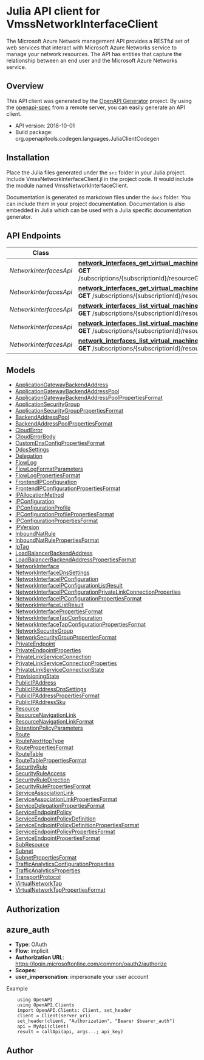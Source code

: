 # Julia API client for VmssNetworkInterfaceClient

The Microsoft Azure Network management API provides a RESTful set of web services that interact with Microsoft Azure Networks service to manage your network resources. The API has entities that capture the relationship between an end user and the Microsoft Azure Networks service.

## Overview
This API client was generated by the [OpenAPI Generator](https://openapi-generator.tech) project.  By using the [openapi-spec](https://openapis.org) from a remote server, you can easily generate an API client.

- API version: 2018-10-01
- Build package: org.openapitools.codegen.languages.JuliaClientCodegen


## Installation
Place the Julia files generated under the `src` folder in your Julia project. Include VmssNetworkInterfaceClient.jl in the project code.
It would include the module named VmssNetworkInterfaceClient.

Documentation is generated as markdown files under the `docs` folder. You can include them in your project documentation.
Documentation is also embedded in Julia which can be used with a Julia specific documentation generator.

## API Endpoints

Class | Method
------------ | -------------
*NetworkInterfacesApi* | [**network_interfaces_get_virtual_machine_scale_set_ip_configuration**](docs/NetworkInterfacesApi.md#network_interfaces_get_virtual_machine_scale_set_ip_configuration)<br/>**GET** /subscriptions/{subscriptionId}/resourceGroups/{resourceGroupName}/providers/microsoft.Compute/virtualMachineScaleSets/{virtualMachineScaleSetName}/virtualMachines/{virtualmachineIndex}/networkInterfaces/{networkInterfaceName}/ipConfigurations/{ipConfigurationName}<br/>
*NetworkInterfacesApi* | [**network_interfaces_get_virtual_machine_scale_set_network_interface**](docs/NetworkInterfacesApi.md#network_interfaces_get_virtual_machine_scale_set_network_interface)<br/>**GET** /subscriptions/{subscriptionId}/resourceGroups/{resourceGroupName}/providers/microsoft.Compute/virtualMachineScaleSets/{virtualMachineScaleSetName}/virtualMachines/{virtualmachineIndex}/networkInterfaces/{networkInterfaceName}<br/>
*NetworkInterfacesApi* | [**network_interfaces_list_virtual_machine_scale_set_ip_configurations**](docs/NetworkInterfacesApi.md#network_interfaces_list_virtual_machine_scale_set_ip_configurations)<br/>**GET** /subscriptions/{subscriptionId}/resourceGroups/{resourceGroupName}/providers/microsoft.Compute/virtualMachineScaleSets/{virtualMachineScaleSetName}/virtualMachines/{virtualmachineIndex}/networkInterfaces/{networkInterfaceName}/ipConfigurations<br/>
*NetworkInterfacesApi* | [**network_interfaces_list_virtual_machine_scale_set_network_interfaces**](docs/NetworkInterfacesApi.md#network_interfaces_list_virtual_machine_scale_set_network_interfaces)<br/>**GET** /subscriptions/{subscriptionId}/resourceGroups/{resourceGroupName}/providers/microsoft.Compute/virtualMachineScaleSets/{virtualMachineScaleSetName}/networkInterfaces<br/>
*NetworkInterfacesApi* | [**network_interfaces_list_virtual_machine_scale_set_v_m_network_interfaces**](docs/NetworkInterfacesApi.md#network_interfaces_list_virtual_machine_scale_set_v_m_network_interfaces)<br/>**GET** /subscriptions/{subscriptionId}/resourceGroups/{resourceGroupName}/providers/microsoft.Compute/virtualMachineScaleSets/{virtualMachineScaleSetName}/virtualMachines/{virtualmachineIndex}/networkInterfaces<br/>


## Models

 - [ApplicationGatewayBackendAddress](docs/ApplicationGatewayBackendAddress.md)
 - [ApplicationGatewayBackendAddressPool](docs/ApplicationGatewayBackendAddressPool.md)
 - [ApplicationGatewayBackendAddressPoolPropertiesFormat](docs/ApplicationGatewayBackendAddressPoolPropertiesFormat.md)
 - [ApplicationSecurityGroup](docs/ApplicationSecurityGroup.md)
 - [ApplicationSecurityGroupPropertiesFormat](docs/ApplicationSecurityGroupPropertiesFormat.md)
 - [BackendAddressPool](docs/BackendAddressPool.md)
 - [BackendAddressPoolPropertiesFormat](docs/BackendAddressPoolPropertiesFormat.md)
 - [CloudError](docs/CloudError.md)
 - [CloudErrorBody](docs/CloudErrorBody.md)
 - [CustomDnsConfigPropertiesFormat](docs/CustomDnsConfigPropertiesFormat.md)
 - [DdosSettings](docs/DdosSettings.md)
 - [Delegation](docs/Delegation.md)
 - [FlowLog](docs/FlowLog.md)
 - [FlowLogFormatParameters](docs/FlowLogFormatParameters.md)
 - [FlowLogPropertiesFormat](docs/FlowLogPropertiesFormat.md)
 - [FrontendIPConfiguration](docs/FrontendIPConfiguration.md)
 - [FrontendIPConfigurationPropertiesFormat](docs/FrontendIPConfigurationPropertiesFormat.md)
 - [IPAllocationMethod](docs/IPAllocationMethod.md)
 - [IPConfiguration](docs/IPConfiguration.md)
 - [IPConfigurationProfile](docs/IPConfigurationProfile.md)
 - [IPConfigurationProfilePropertiesFormat](docs/IPConfigurationProfilePropertiesFormat.md)
 - [IPConfigurationPropertiesFormat](docs/IPConfigurationPropertiesFormat.md)
 - [IPVersion](docs/IPVersion.md)
 - [InboundNatRule](docs/InboundNatRule.md)
 - [InboundNatRulePropertiesFormat](docs/InboundNatRulePropertiesFormat.md)
 - [IpTag](docs/IpTag.md)
 - [LoadBalancerBackendAddress](docs/LoadBalancerBackendAddress.md)
 - [LoadBalancerBackendAddressPropertiesFormat](docs/LoadBalancerBackendAddressPropertiesFormat.md)
 - [NetworkInterface](docs/NetworkInterface.md)
 - [NetworkInterfaceDnsSettings](docs/NetworkInterfaceDnsSettings.md)
 - [NetworkInterfaceIPConfiguration](docs/NetworkInterfaceIPConfiguration.md)
 - [NetworkInterfaceIPConfigurationListResult](docs/NetworkInterfaceIPConfigurationListResult.md)
 - [NetworkInterfaceIPConfigurationPrivateLinkConnectionProperties](docs/NetworkInterfaceIPConfigurationPrivateLinkConnectionProperties.md)
 - [NetworkInterfaceIPConfigurationPropertiesFormat](docs/NetworkInterfaceIPConfigurationPropertiesFormat.md)
 - [NetworkInterfaceListResult](docs/NetworkInterfaceListResult.md)
 - [NetworkInterfacePropertiesFormat](docs/NetworkInterfacePropertiesFormat.md)
 - [NetworkInterfaceTapConfiguration](docs/NetworkInterfaceTapConfiguration.md)
 - [NetworkInterfaceTapConfigurationPropertiesFormat](docs/NetworkInterfaceTapConfigurationPropertiesFormat.md)
 - [NetworkSecurityGroup](docs/NetworkSecurityGroup.md)
 - [NetworkSecurityGroupPropertiesFormat](docs/NetworkSecurityGroupPropertiesFormat.md)
 - [PrivateEndpoint](docs/PrivateEndpoint.md)
 - [PrivateEndpointProperties](docs/PrivateEndpointProperties.md)
 - [PrivateLinkServiceConnection](docs/PrivateLinkServiceConnection.md)
 - [PrivateLinkServiceConnectionProperties](docs/PrivateLinkServiceConnectionProperties.md)
 - [PrivateLinkServiceConnectionState](docs/PrivateLinkServiceConnectionState.md)
 - [ProvisioningState](docs/ProvisioningState.md)
 - [PublicIPAddress](docs/PublicIPAddress.md)
 - [PublicIPAddressDnsSettings](docs/PublicIPAddressDnsSettings.md)
 - [PublicIPAddressPropertiesFormat](docs/PublicIPAddressPropertiesFormat.md)
 - [PublicIPAddressSku](docs/PublicIPAddressSku.md)
 - [Resource](docs/Resource.md)
 - [ResourceNavigationLink](docs/ResourceNavigationLink.md)
 - [ResourceNavigationLinkFormat](docs/ResourceNavigationLinkFormat.md)
 - [RetentionPolicyParameters](docs/RetentionPolicyParameters.md)
 - [Route](docs/Route.md)
 - [RouteNextHopType](docs/RouteNextHopType.md)
 - [RoutePropertiesFormat](docs/RoutePropertiesFormat.md)
 - [RouteTable](docs/RouteTable.md)
 - [RouteTablePropertiesFormat](docs/RouteTablePropertiesFormat.md)
 - [SecurityRule](docs/SecurityRule.md)
 - [SecurityRuleAccess](docs/SecurityRuleAccess.md)
 - [SecurityRuleDirection](docs/SecurityRuleDirection.md)
 - [SecurityRulePropertiesFormat](docs/SecurityRulePropertiesFormat.md)
 - [ServiceAssociationLink](docs/ServiceAssociationLink.md)
 - [ServiceAssociationLinkPropertiesFormat](docs/ServiceAssociationLinkPropertiesFormat.md)
 - [ServiceDelegationPropertiesFormat](docs/ServiceDelegationPropertiesFormat.md)
 - [ServiceEndpointPolicy](docs/ServiceEndpointPolicy.md)
 - [ServiceEndpointPolicyDefinition](docs/ServiceEndpointPolicyDefinition.md)
 - [ServiceEndpointPolicyDefinitionPropertiesFormat](docs/ServiceEndpointPolicyDefinitionPropertiesFormat.md)
 - [ServiceEndpointPolicyPropertiesFormat](docs/ServiceEndpointPolicyPropertiesFormat.md)
 - [ServiceEndpointPropertiesFormat](docs/ServiceEndpointPropertiesFormat.md)
 - [SubResource](docs/SubResource.md)
 - [Subnet](docs/Subnet.md)
 - [SubnetPropertiesFormat](docs/SubnetPropertiesFormat.md)
 - [TrafficAnalyticsConfigurationProperties](docs/TrafficAnalyticsConfigurationProperties.md)
 - [TrafficAnalyticsProperties](docs/TrafficAnalyticsProperties.md)
 - [TransportProtocol](docs/TransportProtocol.md)
 - [VirtualNetworkTap](docs/VirtualNetworkTap.md)
 - [VirtualNetworkTapPropertiesFormat](docs/VirtualNetworkTapPropertiesFormat.md)


## Authorization

## azure_auth
- **Type**: OAuth
- **Flow**: implicit
- **Authorization URL**: https://login.microsoftonline.com/common/oauth2/authorize
- **Scopes**: 
 - **user_impersonation**: impersonate your user account

Example
```
    using OpenAPI
    using OpenAPI.Clients
    import OpenAPI.Clients: Client, set_header
    client = Client(server_uri)
    set_header(client, "Authorization", "Bearer $bearer_auth")
    api = MyApi(client)
    result = callApi(api, args...; api_key)
```

## Author



